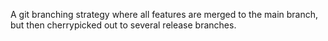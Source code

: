 A git branching strategy where all features are merged to the main branch, but then cherrypicked out to several release branches.